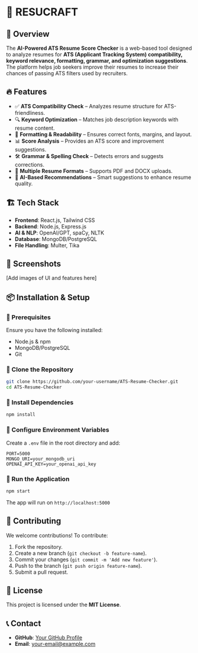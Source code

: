 # 📄 RESUCRAFT

## 🚀 Overview
The **AI-Powered ATS Resume Score Checker** is a web-based tool designed to analyze resumes for **ATS (Applicant Tracking System) compatibility, keyword relevance, formatting, grammar, and optimization suggestions**. The platform helps job seekers improve their resumes to increase their chances of passing ATS filters used by recruiters.

## 🔥 Features
- ✅ **ATS Compatibility Check** – Analyzes resume structure for ATS-friendliness.
- 🔍 **Keyword Optimization** – Matches job description keywords with resume content.
- 📑 **Formatting & Readability** – Ensures correct fonts, margins, and layout.
- 📊 **Score Analysis** – Provides an ATS score and improvement suggestions.
- 🛠 **Grammar & Spelling Check** – Detects errors and suggests corrections.
- 📂 **Multiple Resume Formats** – Supports PDF and DOCX uploads.
- 🤖 **AI-Based Recommendations** – Smart suggestions to enhance resume quality.

## 🏗️ Tech Stack
- **Frontend**: React.js, Tailwind CSS
- **Backend**: Node.js, Express.js
- **AI & NLP**: OpenAI/GPT, spaCy, NLTK
- **Database**: MongoDB/PostgreSQL
- **File Handling**: Multer, Tika

## 📸 Screenshots
[Add images of UI and features here]

## 📦 Installation & Setup
### 🔹 Prerequisites
Ensure you have the following installed:
- Node.js & npm
- MongoDB/PostgreSQL
- Git

### 🔹 Clone the Repository
```bash
git clone https://github.com/your-username/ATS-Resume-Checker.git
cd ATS-Resume-Checker
```

### 🔹 Install Dependencies
```bash
npm install
```

### 🔹 Configure Environment Variables
Create a `.env` file in the root directory and add:
```
PORT=5000
MONGO_URI=your_mongodb_uri
OPENAI_API_KEY=your_openai_api_key
```

### 🔹 Run the Application
```bash
npm start
```
The app will run on `http://localhost:5000`

## 🤝 Contributing
We welcome contributions! To contribute:
1. Fork the repository.
2. Create a new branch (`git checkout -b feature-name`).
3. Commit your changes (`git commit -m 'Add new feature'`).
4. Push to the branch (`git push origin feature-name`).
5. Submit a pull request.

## 📜 License
This project is licensed under the **MIT License**.

## 📞 Contact
- **GitHub**: [Your GitHub Profile](https://github.com/your-username)
- **Email**: your-email@example.com
